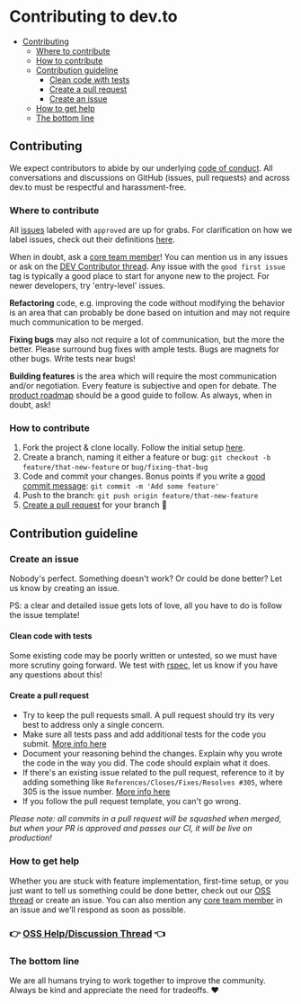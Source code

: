 # Contributing to dev.to

- [Contributing](#contributing)
  - [Where to contribute](#where-to-contribute)
  - [How to contribute](#how-to-contribute)
  - [Contribution guideline](#contribution-guideline)
    - [Clean code with tests](#clean-code-with-tests)
    - [Create a pull request](#create-a-pull-request)
    - [Create an issue](#create-an-issue)
  - [How to get help](#how-to-get-help)
  - [The bottom line](#the-bottom-line)

## Contributing

We expect contributors to abide by our underlying [code of conduct](https://dev.to/code-of-conduct). All conversations and discussions on GitHub (issues, pull requests) and across dev.to must be respectful and harassment-free.

### Where to contribute

All [issues](https://github.com/thepracticaldev/dev.to/issues) labeled with `approved` are up for grabs. For clarification on how we label issues, check out their definitions [here](https://github.com/thepracticaldev/dev.to/labels).

When in doubt, ask a [core team member](https://github.com/thepracticaldev/dev.to/#core-team)! You can mention us in any issues or ask on the [DEV Contributor thread](https://dev.to/devteam/devto-open-source-helpdiscussion-thread-v0-1l45). Any issue with the `good first issue` tag is typically a good place to start for anyone new to the project. For newer developers, try 'entry-level' issues.

**Refactoring** code, e.g. improving the code without modifying the behavior is an area that can probably be done based on intuition and may not require much communication to be merged.

**Fixing bugs** may also not require a lot of communication, but the more the better. Please surround bug fixes with ample tests. Bugs are magnets for other bugs. Write tests near bugs!

**Building features** is the area which will require the most communication and/or negotiation. Every feature is subjective and open for debate. The [product roadmap](https://github.com/thepracticaldev/dev.to/projects) should be a good guide to follow. As always, when in doubt, ask!

### How to contribute

1. Fork the project & clone locally. Follow the initial setup [here](https://github.com/thepracticaldev/dev.to/#getting-started).
2. Create a branch, naming it either a feature or bug: `git checkout -b feature/that-new-feature` or `bug/fixing-that-bug`
3. Code and commit your changes. Bonus points if you write a [good commit message](https://chris.beams.io/posts/git-commit/): `git commit -m 'Add some feature'`
4. Push to the branch: `git push origin feature/that-new-feature`
5. [Create a pull request](https://github.com/thepracticaldev/dev.to/#create-a-pull-request) for your branch 🎉

## Contribution guideline

### Create an issue

Nobody's perfect. Something doesn't work? Or could be done better? Let us know by creating an issue.

PS: a clear and detailed issue gets lots of love, all you have to do is follow the issue template!

#### Clean code with tests

Some existing code may be poorly written or untested, so we must have more scrutiny going forward. We test with [rspec](http://rspec.info/), let us know if you have any questions about this!

#### Create a pull request

- Try to keep the pull requests small. A pull request should try its very best to address only a single concern.
- Make sure all tests pass and add additional tests for the code you submit. [More info here](https://docs.dev.to/testing/)
- Document your reasoning behind the changes. Explain why you wrote the code in the way you did. The code should explain what it does.
- If there's an existing issue related to the pull request, reference to it by adding something like `References/Closes/Fixes/Resolves #305`, where 305 is the issue number. [More info here](https://github.com/blog/1506-closing-issues-via-pull-requests)
- If you follow the pull request template, you can't go wrong.

_Please note: all commits in a pull request will be squashed when merged, but when your PR is approved and passes our CI, it will be live on production!_

### How to get help

Whether you are stuck with feature implementation, first-time setup, or you just want to tell us something could be done better, check out our [OSS thread](https://dev.to/devteam/devto-open-source-helpdiscussion-thread-v0-1l45) or create an issue. You can also mention any [core team member](https://github.com/thepracticaldev/dev.to/#core-team) in an issue and we'll respond as soon as possible.

### 👉 [OSS Help/Discussion Thread](https://dev.to/devteam/devto-open-source-helpdiscussion-thread-v0-1l45) 👈

### The bottom line

We are all humans trying to work together to improve the community. Always be kind and appreciate the need for tradeoffs. ❤️
